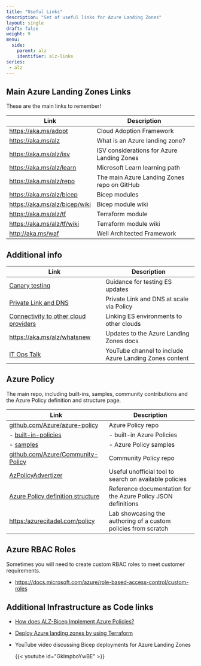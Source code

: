 ```yaml
---
title: "Useful Links"
description: "Set of useful links for Azure Landing Zones"
layout: single
draft: false
weight: 9
menu:
  side:
    parent: alz
    identifier: alz-links
series:
 - alz
---
```


## Main Azure Landing Zones Links

These are the main links to remember!

| Link | Description |
|---|---|
| <https://aka.ms/adopt> | Cloud Adoption Framework |
| <https://aka.ms/alz> | What is an Azure landing zone? |
| <https://aka.ms/alz/isv> | ISV considerations for Azure Landing Zones  |
| <https://aka.ms/alz/learn> | Microsoft Learn learning path |
| <https://aka.ms/alz/repo> | The main Azure Landing Zones repo on GitHub |
| <https://aka.ms/alz/bicep> | Bicep modules |
| <https://aka.ms/alz/bicep/wiki> | Bicep module wiki |
| <https://aka.ms/alz/tf> | Terraform module  |
| <https://aka.ms/alz/tf/wiki> | Terraform module wiki |
| <http://aka.ms/waf> | Well Architected Framework |

## Additional info

| Link | Description |
|---|---|
| [Canary testing](https://docs.microsoft.com/azure/cloud-adoption-framework/ready/enterprise-scale/testing-approach) | Guidance for testing ES updates |
| [Private Link and DNS](https://docs.microsoft.com/azure/cloud-adoption-framework/ready/azure-best-practices/private-link-and-dns-integration-at-scale) | Private Link and DNS at scale via Policy |
| [Connectivity to other cloud providers](https://docs.microsoft.com/azure/cloud-adoption-framework/ready/azure-best-practices/connectivity-to-other-cloud-providers) | Linking ES environments to other clouds |
| <https://aka.ms/alz/whatsnew> | Updates to the Azure Landing Zones docs |
| [IT Ops Talk](https://www.youtube.com/channel/UCvyPX_vz17uFdtG3NyoV-UA) | YouTube channel to include Azure Landing Zones content |

## Azure Policy

The main repo, including built-ins, samples, community contributions and the Azure Policy definition and structure page.

| Link | Description |
|---|---|
| [github.com/Azure/azure-policy](https://github.com/Azure/azure-policy) | Azure Policy repo |
| - [built-in-policies](https://github.com/Azure/azure-policy/tree/master/built-in-policies) | - built-in Azure Policies |
| - [samples](https://github.com/Azure/azure-policy/tree/master/samples) | - Azure Policy samples |
| [github.com/Azure/Community-Policy](https://github.com/Azure/Community-Policy) | Community Policy repo |
| [AzPolicyAdvertizer](https://www.azadvertizer.net/azpolicyadvertizer_all.html) | Useful unofficial tool to search on available policies |
| [Azure Policy definition structure](https://docs.microsoft.com/azure/governance/policy/concepts/definition-structure) | Reference documentation for the Azure Policy JSON definitions |
| <https:/azurecitadel.com/policy> | Lab showcasing the authoring of a custom policies from scratch |

## Azure RBAC Roles

Sometimes you will need to create custom RBAC roles to meet customer requirements.

* <https://docs.microsoft.com/azure/role-based-access-control/custom-roles>

## Additional Infrastructure as Code links

* [How does ALZ-Bicep Implement Azure Policies?](https://github.com/Azure/ALZ-Bicep/wiki/PolicyDeepDive)
* [Deploy Azure landing zones by using Terraform](https://docs.microsoft.com/azure/cloud-adoption-framework/ready/landing-zone/deploy-landing-zones-with-terraform)
* YouTube video discussing Bicep deployments for Azure Landing Zones

    {{< youtube id="GkImpboYwBE" >}}
